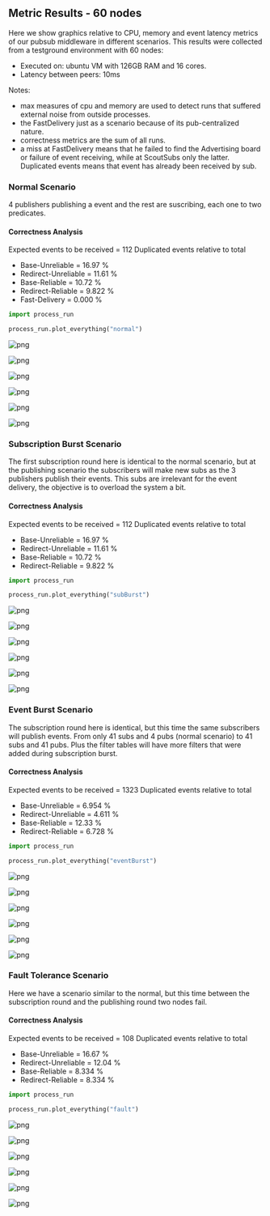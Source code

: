 ## Metric Results - 60 nodes
Here we show graphics relative to CPU, memory and event latency metrics of our pubsub middleware in different scenarios. This results were collected from a testground environment with 60 nodes:
- Executed on: ubuntu VM with 126GB RAM and 16 cores.
- Latency between peers: 10ms

Notes:
- max measures of cpu and memory are used to detect runs that suffered external noise from outside processes.
- the FastDelivery just as a scenario because of its pub-centralized nature.
- correctness metrics are the sum of all runs.
- a miss at FastDelivery means that he failed to find the Advertising board or failure of event receiving, while at ScoutSubs only the latter. Duplicated events means that event has already been received by sub.

### Normal Scenario
4 publishers publishing a event and the rest are suscribing, each one to two predicates.

#### Correctness Analysis
Expected events to be received = 112
Duplicated events relative to total
- Base-Unreliable     = 16.97 %
- Redirect-Unreliable = 11.61 %
- Base-Reliable       = 10.72 %
- Redirect-Reliable   = 9.822 %
- Fast-Delivery       = 0.000 %


```python
import process_run

process_run.plot_everything("normal")
```


    
![png](output_1_0.png)
    



    
![png](output_1_1.png)
    



    
![png](output_1_2.png)
    



    
![png](output_1_3.png)
    



    
![png](output_1_4.png)
    


    



    
![png](output_1_6.png)
    


    


### Subscription Burst Scenario
The first subscription round here is identical to the normal scenario, but at the publishing scenario the subscribers will make new subs as the 3 publishers publish their events. This subs are irrelevant for the event delivery, the objective is to overload the system a bit.

#### Correctness Analysis
Expected events to be received = 112
Duplicated events relative to total
- Base-Unreliable     = 16.97 %
- Redirect-Unreliable = 11.61 %
- Base-Reliable       = 10.72 %
- Redirect-Reliable   = 9.822 %


```python
import process_run

process_run.plot_everything("subBurst")
```


    
![png](output_3_0.png)
    



    
![png](output_3_1.png)
    



    
![png](output_3_2.png)
    



    
![png](output_3_3.png)
    



    
![png](output_3_4.png)
    


    



    
![png](output_3_6.png)
    


    


### Event Burst Scenario
The subscription round here is identical, but this time the same subscribers will publish events. From only 41 subs and 4 pubs (normal scenario) to 41 subs and 41 pubs. Plus the filter tables will have more filters that were added during subscription burst.

#### Correctness Analysis
Expected events to be received = 1323
Duplicated events relative to total
- Base-Unreliable     = 6.954 %
- Redirect-Unreliable = 4.611 %
- Base-Reliable       = 12.33 %
- Redirect-Reliable   = 6.728 %


```python
import process_run

process_run.plot_everything("eventBurst")
```


    
![png](output_5_0.png)
    



    
![png](output_5_1.png)
    



    
![png](output_5_2.png)
    



    
![png](output_5_3.png)
    



    
![png](output_5_4.png)
    


    



    
![png](output_5_6.png)
    


    


### Fault Tolerance Scenario
Here we have a scenario similar to the normal, but this time between the subscription round and the publishing round two nodes fail.

#### Correctness Analysis
Expected events to be received = 108
Duplicated events relative to total
- Base-Unreliable     = 16.67 %
- Redirect-Unreliable = 12.04 %
- Base-Reliable       = 8.334 %
- Redirect-Reliable   = 8.334 %


```python
import process_run

process_run.plot_everything("fault")
```


    
![png](output_7_0.png)
    



    
![png](output_7_1.png)
    



    
![png](output_7_2.png)
    



    
![png](output_7_3.png)
    



    
![png](output_7_4.png)
    


    



    
![png](output_7_6.png)
    


    

